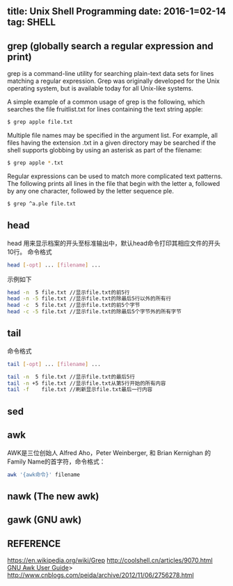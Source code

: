 title: Unix Shell Programming
date: 2016-1=02-14
tag: SHELL
---

## grep (globally search a regular expression and print)
grep is a command-line utility for searching plain-text data sets for lines matching a regular expression. Grep was originally developed for the Unix operating system, but is available today for all Unix-like systems.

A simple example of a common usage of grep is the following, which searches the file fruitlist.txt for lines containing the text string apple:
```bash
$ grep apple file.txt
```
Multiple file names may be specified in the argument list. For example, all files having the extension .txt in a given directory may be searched if the shell supports globbing by using an asterisk as part of the filename:
```bash
$ grep apple *.txt
```
Regular expressions can be used to match more complicated text patterns. The following prints all lines in the file that begin with the letter a, followed by any one character, followed by the letter sequence ple.
```bash
$ grep ^a.ple file.txt
```

## head
head 用来显示档案的开头至标准输出中，默认head命令打印其相应文件的开头10行。
命令格式
```bash
head [-opt] ... [filename] ...
```
示例如下
```bash
head -n  5 file.txt //显示file.txt的前5行
head -n -5 file.txt //显示file.txt的除最后5行以外的所有行
head -c  5 file.txt //显示file.txt的前5个字节
head -c -5 file.txt //显示file.txt的除最后5个字节外的所有字节
```

## tail
命令格式
```bash
tail [-opt] ... [filename] ...
```
```bash
tail -n  5 file.txt //显示file.txt的最后5行
tail -n +5 file.txt //显示file.txt从第5行开始的所有内容
tail -f    file.txt //刷新显示file.txt最后一行内容
```

## sed

## awk
AWK是三位创始人 Alfred Aho，Peter Weinberger, 和 Brian Kernighan 的Family Name的首字符，命令格式：
```bash
awk '{awk命令}' filename
```
## nawk (The new awk)

## gawk (GNU awk)


## **REFERENCE**
https://en.wikipedia.org/wiki/Grep
http://coolshell.cn/articles/9070.html
[GNU Awk User Guide](http://www.gnu.org/software/gawk/manual/gawk.html)>
http://www.cnblogs.com/peida/archive/2012/11/06/2756278.html
